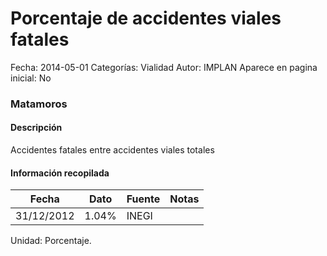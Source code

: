 Porcentaje de accidentes viales fatales
=====

Fecha: 2014-05-01
Categorías: Vialidad
Autor: IMPLAN
Aparece en pagina inicial: No

### Matamoros

#### Descripción

Accidentes fatales entre accidentes viales totales

<!-- break -->

#### Información recopilada

<table class="table table-hover table-bordered matriz">
  <thead>
    <tr><th>Fecha</th><th>Dato</th><th>Fuente</th><th>Notas</th></tr>
  </thead>
  <tbody>
    <tr><td class="centrado">31/12/2012</td><td class="derecha">1.04%</td><td>INEGI</td><td></td></tr>
  </tbody>
</table>

Unidad: Porcentaje.
